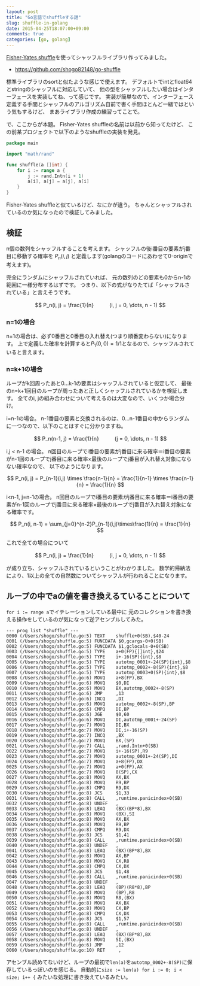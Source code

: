 ```yaml
---
layout: post
title: "Go言語でshuffleする話"
slug: shuffle-in-golang
date: 2015-04-25T18:07:00+09:00
comments: true
categories: [go, golang]
---
```


[Fisher-Yates shuffle](http://en.wikipedia.org/wiki/Fisher%E2%80%93Yates_shuffle)を使ってシャッフルライブラリ作ってみました。

- https://github.com/shogo82148/go-shuffle

標準ライブラリのsortと似たような感じで使えます。
デフォルトでintとfloat64とstringのシャッフルに対応していて、
他の型をシャッフルしたい場合はインターフェースを実装してね、って感じです。
実装が簡単なので、インターフェース定義する手間とシャッフルのアルゴリズム自前で書く手間ほとんど一緒ではという気もするけど、
まあライブラリ作成の練習ってことで。

で、ここからが本題。
Fisher-Yates shuffleの名前は以前から知ってたけど、
この前某プロジェクトで以下のようなshuffleの実装を発見。

``` go
package main

import "math/rand"

func shuffle(a []int) {
	for i := range a {
		j := rand.Intn(i + 1)
		a[i], a[j] = a[j], a[i]
	}
}
```

Fisher-Yates shuffleと似ているけど、なにかが違う。
ちゃんとシャッフルされているのか気になったので検証してみました。

<!-- More -->

## 検証

n個の数列をシャッフルすることを考えます。
シャッフルの後i番目の要素がj番目に移動する確率を $P_n(i, j)$ と定義します(golangのコードにあわせて0-originで考えます)。

完全にランダムにシャッフルされていれば、
元の数列のどの要素も0からn-1の範囲に一様分布するはずです。
つまり、以下の式がなりたてば「シャッフルされている」と言えそうです。

$$
P_n(i, j) = \frac{1}{n}　　　(i, j = 0, \dots, n - 1)
$$

### n=1の場合
n=1の場合は、必ず0番目と0番目の入れ替え(つまり順番変わらない)になります。
上で定義した確率を計算すると$P_1(0, 0) = 1/1$となるので、シャッフルされていると言えます。

### n=k+1の場合

ループがk回周ったあと0...k-1の要素はシャッフルされていると仮定して、
最後のn=k+1回目のループが周ったあと正しくシャッフルされているかを検証します。
全てのi, jの組み合わせについて考えるのは大変なので、いくつか場合分け。

i=n-1の場合。
n-1番目の要素と交換されるのは、0...n-1番目の中からランダムに一つなので、以下のことはすぐに分かりますね。

$$
P_n(n-1, j) = \frac{1}{n}　　　(j = 0, \dots, n - 1)
$$

i,j < n-1 の場合。
n回目のループでi番目の要素がj番目に来る確率＝i番目の要素がn-1回のループでj番目に来る確率×最後のループでj番目が入れ替え対象にならない確率なので、
以下のようになります。

$$
P_n(i, j) = P_{n-1}(i,j) \times \frac{n-1}{n} = \frac{1}{n-1} \times \frac{n-1}{n} = \frac{1}{n}
$$

i<n-1, j=n-1の場合。
n回目のループでi番目の要素がj番目に来る確率＝i番目の要素がn-1回のループでj番目に来る確率×最後のループでj番目が入れ替え対象になる確率です。

$$
P_n(i, n-1) = \sum_{j=0}^{n-2}P_{n-1}(i,j)\times\frac{1}{n} = \frac{1}{n}
$$

これで全ての場合について

$$
P_n(i, j) = \frac{1}{n}　　　(i, j = 0, \dots, n - 1)
$$

が成り立ち、シャッフルされているということがわかりました。
数学的帰納法により、1以上の全ての自然数についてシャッフルが行われることになります。



## ループの中でaの値を書き換えるていることについて
`for i := range a`でイテレーションしている最中に
元のコレクションを書き換える操作をしているのが気になって逆アセンブルしてみた。

``` plain
--- prog list "shuffle" ---
0000 (/Users/shogo/shuffle.go:5) TEXT    shuffle+0(SB),$40-24
0001 (/Users/shogo/shuffle.go:5) FUNCDATA $0,gcargs·0+0(SB)
0002 (/Users/shogo/shuffle.go:5) FUNCDATA $1,gclocals·0+0(SB)
0003 (/Users/shogo/shuffle.go:5) TYPE    a+0(FP){[]int},$24
0004 (/Users/shogo/shuffle.go:5) TYPE    i+-16(SP){int},$8
0005 (/Users/shogo/shuffle.go:5) TYPE    autotmp_0001+-24(SP){int},$8
0006 (/Users/shogo/shuffle.go:5) TYPE    autotmp_0002+-8(SP){int},$8
0007 (/Users/shogo/shuffle.go:5) TYPE    autotmp_0003+0(SP){int},$8
0008 (/Users/shogo/shuffle.go:6) MOVQ    a+8(FP),BX
0009 (/Users/shogo/shuffle.go:6) MOVQ    $0,DI
0010 (/Users/shogo/shuffle.go:6) MOVQ    BX,autotmp_0002+-8(SP)
0011 (/Users/shogo/shuffle.go:6) JMP     ,13
0012 (/Users/shogo/shuffle.go:6) INCQ    ,DI
0013 (/Users/shogo/shuffle.go:6) MOVQ    autotmp_0002+-8(SP),BP
0014 (/Users/shogo/shuffle.go:6) CMPQ    DI,BP
0015 (/Users/shogo/shuffle.go:6) JGE     $0,60
0016 (/Users/shogo/shuffle.go:6) MOVQ    DI,autotmp_0001+-24(SP)
0017 (/Users/shogo/shuffle.go:7) MOVQ    DI,BX
0018 (/Users/shogo/shuffle.go:7) MOVQ    DI,i+-16(SP)
0019 (/Users/shogo/shuffle.go:7) INCQ    ,BX
0020 (/Users/shogo/shuffle.go:7) MOVQ    BX,(SP)
0021 (/Users/shogo/shuffle.go:7) CALL    ,rand.Intn+0(SB)
0022 (/Users/shogo/shuffle.go:7) MOVQ    i+-16(SP),R9
0023 (/Users/shogo/shuffle.go:7) MOVQ    autotmp_0001+-24(SP),DI
0024 (/Users/shogo/shuffle.go:7) MOVQ    a+8(FP),DX
0025 (/Users/shogo/shuffle.go:7) MOVQ    a+0(FP),AX
0026 (/Users/shogo/shuffle.go:7) MOVQ    8(SP),CX
0027 (/Users/shogo/shuffle.go:8) MOVQ    AX,BX
0028 (/Users/shogo/shuffle.go:8) MOVQ    R9,BP
0029 (/Users/shogo/shuffle.go:8) CMPQ    R9,DX
0030 (/Users/shogo/shuffle.go:8) JCS     $1,33
0031 (/Users/shogo/shuffle.go:8) CALL    ,runtime.panicindex+0(SB)
0032 (/Users/shogo/shuffle.go:8) UNDEF   ,
0033 (/Users/shogo/shuffle.go:8) LEAQ    (BX)(BP*8),BX
0034 (/Users/shogo/shuffle.go:8) MOVQ    (BX),SI
0035 (/Users/shogo/shuffle.go:8) MOVQ    AX,BX
0036 (/Users/shogo/shuffle.go:8) MOVQ    R9,BP
0037 (/Users/shogo/shuffle.go:8) CMPQ    R9,DX
0038 (/Users/shogo/shuffle.go:8) JCS     $1,41
0039 (/Users/shogo/shuffle.go:8) CALL    ,runtime.panicindex+0(SB)
0040 (/Users/shogo/shuffle.go:8) UNDEF   ,
0041 (/Users/shogo/shuffle.go:8) LEAQ    (BX)(BP*8),BX
0042 (/Users/shogo/shuffle.go:8) MOVQ    AX,BP
0043 (/Users/shogo/shuffle.go:8) MOVQ    CX,R8
0044 (/Users/shogo/shuffle.go:8) CMPQ    CX,DX
0045 (/Users/shogo/shuffle.go:8) JCS     $1,48
0046 (/Users/shogo/shuffle.go:8) CALL    ,runtime.panicindex+0(SB)
0047 (/Users/shogo/shuffle.go:8) UNDEF   ,
0048 (/Users/shogo/shuffle.go:8) LEAQ    (BP)(R8*8),BP
0049 (/Users/shogo/shuffle.go:8) MOVQ    (BP),R8
0050 (/Users/shogo/shuffle.go:8) MOVQ    R8,(BX)
0051 (/Users/shogo/shuffle.go:8) MOVQ    AX,BX
0052 (/Users/shogo/shuffle.go:8) MOVQ    CX,BP
0053 (/Users/shogo/shuffle.go:8) CMPQ    CX,DX
0054 (/Users/shogo/shuffle.go:8) JCS     $1,57
0055 (/Users/shogo/shuffle.go:8) CALL    ,runtime.panicindex+0(SB)
0056 (/Users/shogo/shuffle.go:8) UNDEF   ,
0057 (/Users/shogo/shuffle.go:8) LEAQ    (BX)(BP*8),BX
0058 (/Users/shogo/shuffle.go:8) MOVQ    SI,(BX)
0059 (/Users/shogo/shuffle.go:6) JMP     ,12
0060 (/Users/shogo/shuffle.go:10) RET     ,
```

アセンブル読めてないけど、ループの最初で`len(a)`を`autotmp_0002+-8(SP)`に保存しているっぽいのを感じる。
自動的に`size := len(a) for i := 0; i < size; i++ {` みたいな処理に書き換えているみたい。
